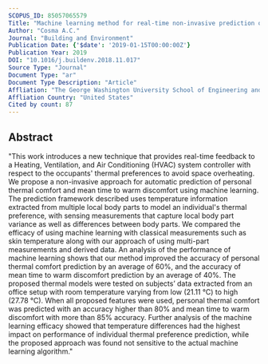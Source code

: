 ```yaml
---
SCOPUS_ID: 85057065579
Title: "Machine learning method for real-time non-invasive prediction of individual thermal preference in transient conditions"
Author: "Cosma A.C."
Journal: "Building and Environment"
Publication Date: {'$date': '2019-01-15T00:00:00Z'}
Publication Year: 2019
DOI: "10.1016/j.buildenv.2018.11.017"
Source Type: "Journal"
Document Type: "ar"
Document Type Description: "Article"
Affliation: "The George Washington University School of Engineering and Applied Science"
Affliation Country: "United States"
Cited by count: 87
---
```


## Abstract
"This work introduces a new technique that provides real-time feedback to a Heating, Ventilation, and Air Conditioning (HVAC) system controller with respect to the occupants' thermal preferences to avoid space overheating. We propose a non-invasive approach for automatic prediction of personal thermal comfort and mean time to warm discomfort using machine learning. The prediction framework described uses temperature information extracted from multiple local body parts to model an individual's thermal preference, with sensing measurements that capture local body part variance as well as differences between body parts. We compared the efficacy of using machine learning with classical measurements such as skin temperature along with our approach of using multi-part measurements and derived data. An analysis of the performance of machine learning shows that our method improved the accuracy of personal thermal comfort prediction by an average of 60%, and the accuracy of mean time to warm discomfort prediction by an average of 40%. The proposed thermal models were tested on subjects’ data extracted from an office setup with room temperature varying from low (21.11 °C) to high (27.78 °C). When all proposed features were used, personal thermal comfort was predicted with an accuracy higher than 80% and mean time to warm discomfort with more than 85% accuracy. Further analysis of the machine learning efficacy showed that temperature differences had the highest impact on performance of individual thermal preference prediction, while the proposed approach was found not sensitive to the actual machine learning algorithm."
